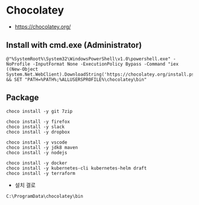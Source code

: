 # Chocolatey

* <https://chocolatey.org/>

## Install with cmd.exe (Administrator)

```
@"%SystemRoot%\System32\WindowsPowerShell\v1.0\powershell.exe" -NoProfile -InputFormat None -ExecutionPolicy Bypass -Command "iex ((New-Object System.Net.WebClient).DownloadString('https://chocolatey.org/install.ps1'))" && SET "PATH=%PATH%;%ALLUSERSPROFILE%\chocolatey\bin"
```

## Package

```
choco install -y git 7zip

choco install -y firefox
choco install -y slack
choco install -y dropbox

choco install -y vscode
choco install -y jdk8 maven
choco install -y nodejs

choco install -y docker
choco install -y kubernetes-cli kubernetes-helm draft
choco install -y terraform
```

* 설치 결로
```
C:\ProgramData\chocolatey\bin
```
